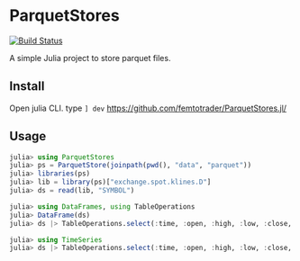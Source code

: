 # ParquetStores

[![Build Status](https://github.com/femtotrader/ParquetStores.jl/actions/workflows/CI.yml/badge.svg?branch=master)](https://github.com/femtotrader/ParquetStores.jl/actions/workflows/CI.yml?query=branch%3Amaster)

A simple Julia project to store parquet files.

## Install
Open julia CLI.
type `] dev` https://github.com/femtotrader/ParquetStores.jl/

## Usage

```julia
julia> using ParquetStores
julia> ps = ParquetStore(joinpath(pwd(), "data", "parquet"))
julia> libraries(ps)
julia> lib = library(ps)["exchange.spot.klines.D"]
julia> ds = read(lib, "SYMBOL")

julia> using DataFrames, using TableOperations
julia> DataFrame(ds)
julia> ds |> TableOperations.select(:time, :open, :high, :low, :close, :volume) |> DataFrame

julia> using TimeSeries
julia> ds |> TableOperations.select(:time, :open, :high, :low, :close, :volume) |> t -> TimeArray(t, timestamp=:time)
```
